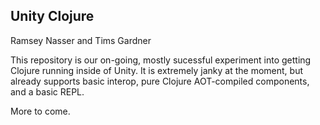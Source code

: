 Unity Clojure
-------------
Ramsey Nasser and Tims Gardner

This repository is our on-going, mostly sucessful experiment into getting Clojure running inside of Unity. It is extremely janky at the moment, but already supports basic interop, pure Clojure AOT-compiled components, and a basic REPL.

More to come.
